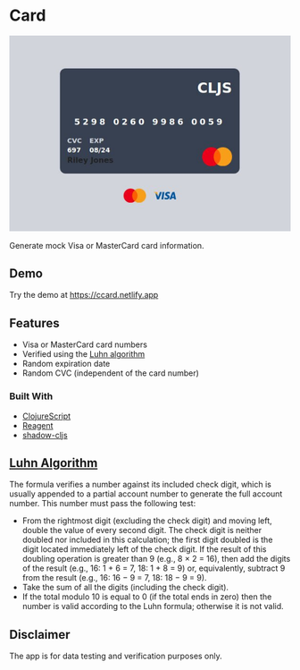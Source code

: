 # Card

![screenshot](images/demo.jpg)

Generate mock Visa or MasterCard card information.


## Demo

Try the demo at https://ccard.netlify.app

## Features

- Visa or MasterCard card numbers
- Verified using the [Luhn algorithm](https://en.wikipedia.org/wiki/Luhn_algorithm)
- Random expiration date
- Random CVC (independent of the card number)



### Built With

- [ClojureScript](https://clojurescript.org/)
- [Reagent](https://github.com/reagent-project/reagent)
- [shadow-cljs](https://github.com/thheller/shadow-cljs)


## [Luhn Algorithm](https://en.wikipedia.org/wiki/Luhn_algorithm)

The formula verifies a number against its included check digit, which is usually appended to a partial account number to generate the full account number. This number must pass the following test:

- From the rightmost digit (excluding the check digit) and moving left, double
  the value of every second digit. The check digit is neither doubled nor
  included in this calculation; the first digit doubled is the digit located
  immediately left of the check digit. If the result of this doubling operation
  is greater than 9 (e.g., 8 × 2 = 16), then add the digits of the result
  (e.g., 16: 1 + 6 = 7, 18: 1 + 8 = 9) or, equivalently, subtract 9 from the
  result (e.g., 16: 16 − 9 = 7, 18: 18 − 9 = 9).
- Take the sum of all the digits (including the check digit).
- If the total modulo 10 is equal to 0 (if the total ends in zero) then the
  number is valid according to the Luhn formula; otherwise it is not valid.


## Disclaimer

The app is for data testing and verification purposes only. 
